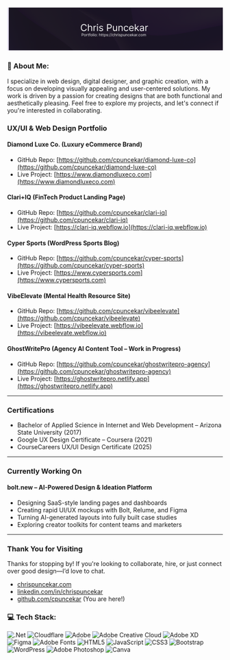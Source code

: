 <!-- ### Hi there 👋 || positive vibes only please and thank you :) -->
![Banner](https://github.com/cpuncekar/cpuncekar/raw/main/03-Github-Personal-Banner-Digital-Designer-Darker-updated.png)

### 💫 About Me:
I specialize in web design, digital designer, and graphic creation, with a focus on developing visually appealing and user-centered solutions. My work is driven by a passion for creating designs that are both functional and aesthetically pleasing. Feel free to explore my projects, and let's connect if you're interested in collaborating.


### UX/UI & Web Design Portfolio

#### Diamond Luxe Co. (Luxury eCommerce Brand)  
- GitHub Repo: [https://github.com/cpuncekar/diamond-luxe-co](https://github.com/cpuncekar/diamond-luxe-co)  
- Live Project: [https://www.diamondluxeco.com](https://www.diamondluxeco.com)

#### Clari+IQ (FinTech Product Landing Page)  
- GitHub Repo: [https://github.com/cpuncekar/clari-iq](https://github.com/cpuncekar/clari-iq)  
- Live Project: [https://clari-iq.webflow.io](https://clari-iq.webflow.io)

#### Cyper Sports (WordPress Sports Blog)  
- GitHub Repo: [https://github.com/cpuncekar/cyper-sports](https://github.com/cpuncekar/cyper-sports)  
- Live Project: [https://www.cypersports.com](https://www.cypersports.com)

#### VibeElevate (Mental Health Resource Site)  
- GitHub Repo: [https://github.com/cpuncekar/vibeelevate](https://github.com/cpuncekar/vibeelevate)  
- Live Project: [https://vibeelevate.webflow.io](https://vibeelevate.webflow.io)

#### GhostWritePro (Agency AI Content Tool – Work in Progress)  
- GitHub Repo: [https://github.com/cpuncekar/ghostwritepro-agency](https://github.com/cpuncekar/ghostwritepro-agency)  
- Live Project: [https://ghostwritepro.netlify.app](https://ghostwritepro.netlify.app)

---

### Certifications

- Bachelor of Applied Science in Internet and Web Development – Arizona State University (2017)  
- Google UX Design Certificate – Coursera (2021)  
- CourseCareers UX/UI Design Certificate (2025)

---

### Currently Working On

#### bolt.new – AI-Powered Design & Ideation Platform  
- Designing SaaS-style landing pages and dashboards  
- Creating rapid UI/UX mockups with Bolt, Relume, and Figma  
- Turning AI-generated layouts into fully built case studies  
- Exploring creator toolkits for content teams and marketers

---

### Thank You for Visiting  
Thanks for stopping by! If you're looking to collaborate, hire, or just connect over good design—I’d love to chat.

- [chrispuncekar.com](https://www.chrispuncekar.com)  
- [linkedin.com/in/chrispuncekar](https://www.linkedin.com/in/chrispuncekar)  
- [github.com/cpuncekar](https://github.com/cpuncekar) (You are here!)



### 💻 Tech Stack:
![.Net](https://img.shields.io/badge/.NET-5C2D91?style=for-the-badge&logo=.net&logoColor=white) ![Cloudflare](https://img.shields.io/badge/Cloudflare-F38020?style=for-the-badge&logo=Cloudflare&logoColor=white) ![Adobe](https://img.shields.io/badge/adobe-%23FF0000.svg?style=for-the-badge&logo=adobe&logoColor=white) ![Adobe Creative Cloud](https://img.shields.io/badge/Adobe%20Creative%20Cloud-DA1F26.svg?style=for-the-badge&logo=Adobe%20Creative%20Cloud&logoColor=white) ![Adobe XD](https://img.shields.io/badge/Adobe%20XD-470137?style=for-the-badge&logo=Adobe%20XD&logoColor=#FF61F6) ![Figma](https://img.shields.io/badge/figma-%23F24E1E.svg?style=for-the-badge&logo=figma&logoColor=white) ![Adobe Fonts](https://img.shields.io/badge/Adobe%20Fonts-000B1D.svg?style=for-the-badge&logo=Adobe%20Fonts&logoColor=white) ![HTML5](https://img.shields.io/badge/html5-%23E34F26.svg?style=for-the-badge&logo=html5&logoColor=white) ![JavaScript](https://img.shields.io/badge/javascript-%23323330.svg?style=for-the-badge&logo=javascript&logoColor=%23F7DF1E) ![CSS3](https://img.shields.io/badge/css3-%231572B6.svg?style=for-the-badge&logo=css3&logoColor=white) ![Bootstrap](https://img.shields.io/badge/bootstrap-%238511FA.svg?style=for-the-badge&logo=bootstrap&logoColor=white) ![WordPress](https://img.shields.io/badge/WordPress-%23117AC9.svg?style=for-the-badge&logo=WordPress&logoColor=white) ![Adobe Photoshop](https://img.shields.io/badge/adobe%20photoshop-%2331A8FF.svg?style=for-the-badge&logo=adobe%20photoshop&logoColor=white) ![Canva](https://img.shields.io/badge/Canva-%2300C4CC.svg?style=for-the-badge&logo=Canva&logoColor=white)



<!--
**cpuncekar/cpuncekar** is a ✨ _special_ ✨ repository because its `README.md` (this file) appears on your GitHub profile.

Here are some ideas to get you started:

- 🔭 I’m currently working on ...
- 🌱 I’m currently learning ...
- 👯 I’m looking to collaborate on ...
- 🤔 I’m looking for help with ...
- 💬 Ask me about ...
- 📫 How to reach me: ...
- 😄 Pronouns: ...
- ⚡ Fun fact: ...
-->
<!-- [Snake animation](https://github.com/cpuncekar/thepiyushmalhotra/blob/output/github-contribution-grid-snake.svg) -->
